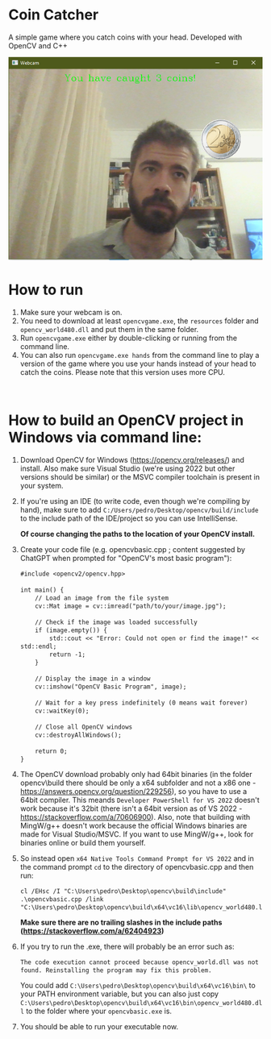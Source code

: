 # Coin Catcher

A simple game where you catch coins with your head. Developed with OpenCV and C++

![preview](preview.png "Preview")

# How to run

1. Make sure your webcam is on.
2. You need to download at least `opencvgame.exe`, the `resources` folder and `opencv_world480.dll` and put them in the same folder.
3. Run `opencvgame.exe` either by double-clicking or running from the command line.
4. You can also run `opencvgame.exe hands` from the command line to play a version of the game where you use your hands instead of your head to catch the coins. Please note that this version uses more CPU.

<br/>

# How to build an OpenCV project in Windows via command line:

1. Download OpenCV for Windows (https://opencv.org/releases/) and install. Also make sure Visual Studio (we're using 2022 but other versions should be similar) or the MSVC compiler toolchain is present in your system.

2. If you're using an IDE (to write code, even though we're compiling by hand), make sure to add `C:/Users/pedro/Desktop/opencv/build/include` to the include path of the IDE/project so you can use IntelliSense.

    **Of course changing the paths to the location of your OpenCV install.**

3. Create your code file (e.g. opencvbasic.cpp ; content suggested by ChatGPT when prompted for "OpenCV's most basic program"): 

    ```
    #include <opencv2/opencv.hpp>

    int main() {
        // Load an image from the file system
        cv::Mat image = cv::imread("path/to/your/image.jpg");

        // Check if the image was loaded successfully
        if (image.empty()) {
            std::cout << "Error: Could not open or find the image!" << std::endl;
            return -1;
        }

        // Display the image in a window
        cv::imshow("OpenCV Basic Program", image);

        // Wait for a key press indefinitely (0 means wait forever)
        cv::waitKey(0);

        // Close all OpenCV windows
        cv::destroyAllWindows();

        return 0;
    }
    ```

4. The OpenCV download probably only had 64bit binaries (in the folder opencv\build there should be only a x64 subfolder and not a x86 one - https://answers.opencv.org/question/229256), so you have to use a 64bit compiler. This meands `Developer PowerShell for VS 2022` doesn't work because it's 32bit (there isn't a 64bit version as of VS 2022 - https://stackoverflow.com/a/70606900). Also, note that building with MingW/g++ doesn't work because the official Windows binaries are made for Visual Studio/MSVC. If you want to use MingW/g++, look for binaries online or build them yourself.

5. So instead open `x64 Native Tools Command Prompt for VS 2022` and in the command prompt `cd` to the directory of opencvbasic.cpp and then run:

    ```
    cl /EHsc /I "C:\Users\pedro\Desktop\opencv\build\include" .\opencvbasic.cpp /link "C:\Users\pedro\Desktop\opencv\build\x64\vc16\lib\opencv_world480.lib"
    ```

    **Make sure there are no trailing slashes in the include paths (https://stackoverflow.com/a/62404923)**

6. If you try to run the .exe, there will probably be an error such as:

    ```
    The code execution cannot proceed because opencv_world.dll was not found. Reinstalling the program may fix this problem.
    ```
    You could add `C:\Users\pedro\Desktop\opencv\build\x64\vc16\bin\` to your PATH environment variable, but you can also just copy `C:\Users\pedro\Desktop\opencv\build\x64\vc16\bin\opencv_world480.dll` to the folder where your `opencvbasic.exe` is.

7. You should be able to run your executable now.